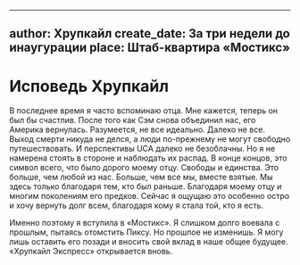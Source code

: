
---
author: Хрупкайл
create_date: За три недели до инаугурации
place: Штаб-квартира «Мостикс»
---

# Исповедь Хрупкайл


В последнее время я часто вспоминаю отца. Мне кажется, теперь он был бы счастлив. После того как Сэм снова объединил нас, его Америка вернулась. Разумеется, не все идеально. Далеко не все. Выход смерти никуда не делся, а люди по-прежнему не могут свободно путешествовать. И перспективы UCA далеко не безоблачны. Но я не намерена стоять в стороне и наблюдать их распад. В конце концов, это символ всего, что было дорого моему отцу. Свободы и единства. Это больше, чем любой из нас. Больше, чем все мы, вместе взятые. Мы здесь только благодаря тем, кто был раньше. Благодаря моему отцу и многим поколениям его предков. Сейчас я ощущаю это особенно остро и хочу вернуть долг всем, благодаря кому я стала той, кто я есть.


Именно поэтому я вступила в «Мостикс». Я слишком долго воевала с прошлым, пытаясь отомстить Пиксу. Но прошлое не изменишь. Я могу лишь оставить его позади и вносить свой вклад в наше общее будущее. «Хрупкайл Экспресс» открывается вновь.




